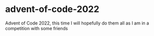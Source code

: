 # advent-of-code-2022
Advent of Code 2022, this time I will hopefully do them all as I am in a competition with some friends
